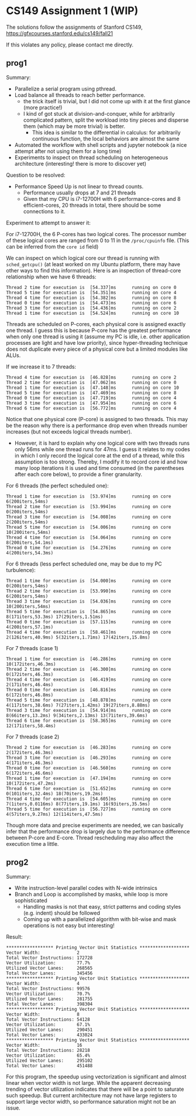# CS149 Assignment 1 (WIP)

The solutions follow the assignments of Stanford CS149, https://gfxcourses.stanford.edu/cs149/fall21

If this violates any policy, please contact me directly.

## prog1

Summary:
* Parallelize a serial program using pthread. 
* Load balance all threads to reach better performance.
  * the trick itself is trivial, but I did not come up with it at the first glance (more practice!)
  * I kind of got stuck at division-and-conquer, while for arbitrarily complicated pattern, split the workload into tiny pieces and disperse them (which may be more trivial) is better.
    * This idea is similar to the differential in calculus: for arbitrarily continuous function, the local behaviors are almost the same
* Automated the workflow with shell scripts and jupyter notebook (a nice attempt after not using them for a long time)
* Experiments to inspect on thread scheduling on heterogeneous architecture (interesting! there is more to discover yet)

Question to be resolved:
* Performance Speed Up is not linear to thread counts.
  * Performance usually drops at 7 and 21 threads
  * Given that my CPU is i7-12700H with 6 performance-cores and 8 efficient-cores, 20 threads in total, there should be some connections to it.

Experiment to attempt to answer it:

For i7-12700H, the 6 P-cores has two logical cores. The processor number of these logical cores are ranged from 0 to 11 in the `/proc/cpuinfo` file. (This can be inferred from the `core id` field)

We can inspect on which logical core our thread is running with `sched_getcpu()` (at least worked on my Ubuntu platform, there may have other ways to find this information). Here is an inspection of thread-core relationship when we have 6 threads:
```text
Thread 2 time for execution is  [54.337]ms      running on core 0
Thread 5 time for execution is  [54.351]ms      running on core 4
Thread 4 time for execution is  [54.382]ms      running on core 8
Thread 0 time for execution is  [54.473]ms      running on core 6
Thread 3 time for execution is  [54.436]ms      running on core 2
Thread 1 time for execution is  [54.524]ms      running on core 10
```
Threads are scheduled on P-cores, each physical core is assigned exactly one thread. I guess this is because P-core has the greatest performance when only one thread is using it (assume my PC is idle, i.e. other application processes are light and have low priority), since hyper-threading technique does not duplicate every piece of a physical core but a limited modules like ALUs. 

If we increase it to 7 threads:
```text
Thread 4 time for execution is  [46.828]ms      running on core 2
Thread 2 time for execution is  [47.062]ms      running on core 0
Thread 1 time for execution is  [47.148]ms      running on core 10
Thread 5 time for execution is  [47.469]ms      running on core 8
Thread 0 time for execution is  [47.719]ms      running on core 4
Thread 3 time for execution is  [47.954]ms      running on core 6
Thread 6 time for execution is  [56.772]ms      running on core 4
```
Notice that one physical core (P-core) is assigned to two threads. This may be the reason why there is a performance drop even when threads number increases (but not exceeds logical threads number).

* However, it is hard to explain why one logical core with two threads runs only 56ms while one thread runs for 47ms. I guess it relates to my codes in which I only record the logical core at the end of a thread, while this assumption is too strong. Thereby, I modify it to record core id and how many loop iterations it is used and time consumed (in the parentheses after each core below), to provide a finer granularity.

For 6 threads (the perfect scheduled one):
```text
Thread 1 time for execution is  [53.974]ms      running on core 6(200iters,54ms) 
Thread 2 time for execution is  [53.994]ms      running on core 0(200iters,54ms) 
Thread 3 time for execution is  [54.008]ms      running on core 2(200iters,54ms) 
Thread 5 time for execution is  [54.006]ms      running on core 10(200iters,54ms) 
Thread 4 time for execution is  [54.064]ms      running on core 8(200iters,54.1ms) 
Thread 0 time for execution is  [54.276]ms      running on core 4(200iters,54.3ms) 
```

For 6 threads (less perfect scheduled one, may be due to my PC turbulence):
```text
Thread 1 time for execution is  [54.000]ms      running on core 0(200iters,54ms) 
Thread 2 time for execution is  [53.990]ms      running on core 6(200iters,54ms) 
Thread 3 time for execution is  [54.036]ms      running on core 10(200iters,54ms) 
Thread 5 time for execution is  [54.865]ms      running on core 8(171iters,53.3ms) 17(29iters,1.51ms) 
Thread 0 time for execution is  [57.115]ms      running on core 4(200iters,57.1ms) 
Thread 4 time for execution is  [58.461]ms      running on core 2(126iters,40.9ms) 5(32iters,1.71ms) 17(42iters,15.8ms) 
```

For 7 threads (case 1)
```text
Thread 1 time for execution is  [46.286]ms      running on core 10(172iters,46.3ms) 
Thread 2 time for execution is  [46.300]ms      running on core 0(172iters,46.3ms) 
Thread 4 time for execution is  [46.419]ms      running on core 2(171iters,46.4ms) 
Thread 0 time for execution is  [46.816]ms      running on core 6(172iters,46.8ms) 
Thread 5 time for execution is  [48.878]ms      running on core 4(117iters,38.6ms) 7(27iters,1.42ms) 19(27iters,8.88ms) 
Thread 3 time for execution is  [54.914]ms      running on core 8(66iters,13.2ms) 9(34iters,2.13ms) 13(71iters,39.6ms) 
Thread 6 time for execution is  [58.365]ms      running on core 12(171iters,58.4ms) 
```

For 7 threads (case 2)
```text
Thread 2 time for execution is  [46.283]ms      running on core 2(172iters,46.3ms) 
Thread 3 time for execution is  [46.293]ms      running on core 4(171iters,46.3ms) 
Thread 0 time for execution is  [46.560]ms      running on core 6(172iters,46.6ms) 
Thread 1 time for execution is  [47.194]ms      running on core 10(172iters,47.2ms) 
Thread 6 time for execution is  [51.652]ms      running on core 0(101iters,32.4ms) 18(70iters,19.2ms) 
Thread 4 time for execution is  [54.605]ms      running on core 7(1iters,0.0116ms) 8(77iters,19.1ms) 16(93iters,35.5ms) 
Thread 5 time for execution is  [56.727]ms      running on core 4(57iters,9.27ms) 12(114iters,47.5ms) 
```

Though more data and precise experiments are needed, we can basically infer that the performance drop is largely due to the performance difference between P-core and E-core. Thread rescheduling may also affect the execution time a little.


## prog2

Summary:

* Write instruction-level parallel codes with N-wide intrinsics
* Branch and Loop is accomplished by masks, while loop is more sophisticated
  * Handling masks is not that easy, strict patterns and coding styles (e.g. indent) should be followed
  * Coming up with a parallelized algorithm with bit-wise and mask operations is not easy but interesting!

Result:

```text
****************** Printing Vector Unit Statistics *******************
Vector Width:              2
Total Vector Instructions: 172728
Vector Utilization:        77.7%
Utilized Vector Lanes:     268565
Total Vector Lanes:        345456
****************** Printing Vector Unit Statistics *******************
Vector Width:              4
Total Vector Instructions: 99576
Vector Utilization:        70.7%
Utilized Vector Lanes:     281755
Total Vector Lanes:        398304
****************** Printing Vector Unit Statistics *******************
Vector Width:              8
Total Vector Instructions: 54128
Vector Utilization:        67.1%
Utilized Vector Lanes:     290451
Total Vector Lanes:        433024
****************** Printing Vector Unit Statistics *******************
Vector Width:              16
Total Vector Instructions: 28218
Vector Utilization:        65.4%
Utilized Vector Lanes:     295102
Total Vector Lanes:        451488
```

For this program, the speedup using vectorization is significant and almost linear when vector width is not large. While the apparent decreasing trending of vector utilization indicates that there will be a point to saturate such speedup. But current architecture may not have large registers to support large vector width, so performance saturation might not be an issue.

